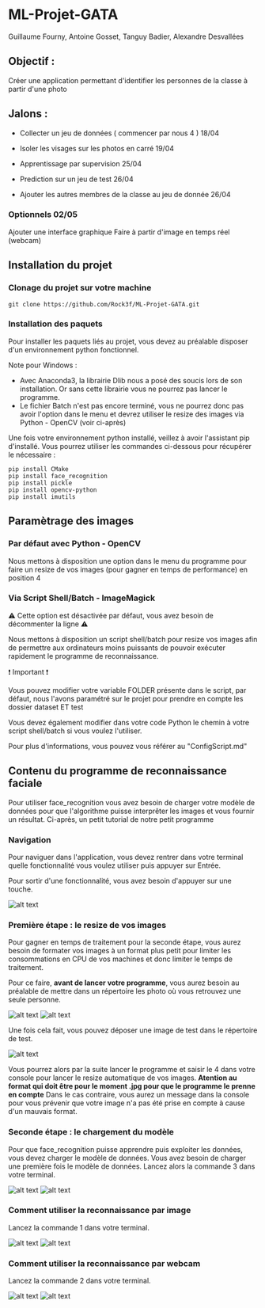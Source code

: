 # ML-Projet-GATA
Guillaume Fourny, Antoine Gosset, Tanguy Badier, Alexandre Desvallées

## Objectif :

Créer une application permettant d'identifier les personnes de la classe à partir d'une photo

## Jalons :

- Collecter un jeu de données ( commencer par nous 4 ) 18/04

- Isoler les visages sur les photos en carré 19/04

- Apprentissage par supervision 25/04

- Prediction sur un jeu de test 26/04

- Ajouter les autres membres de la classe au jeu de donnée 26/04

### Optionnels 02/05
  Ajouter une interface graphique 
  Faire à partir d'image en temps réel (webcam) 
  
## Installation du projet

### Clonage du projet sur votre machine

    git clone https://github.com/Rock3f/ML-Projet-GATA.git

### Installation des paquets

Pour installer les paquets liés au projet, vous devez au préalable disposer d'un environnement python fonctionnel. 

Note pour Windows :

 - Avec Anaconda3, la librairie Dlib nous a posé des soucis lors de son installation. Or sans cette librairie vous ne pourrez pas lancer le programme.
 - Le fichier Batch n'est pas encore terminé, vous ne pourrez donc pas avoir l'option dans le menu et devrez utiliser le resize des images via Python - OpenCV (voir ci-après)

Une fois votre environnement python installé, veillez à avoir l'assistant pip d'installé. Vous pourrez utiliser les commandes ci-dessous pour récupérer le nécessaire :

    pip install CMake
    pip install face_recognition
    pip install pickle
    pip install opencv-python
    pip install imutils

## Paramètrage des images

### Par défaut avec Python - OpenCV

Nous mettons à disposition une option dans le menu du programme pour faire un resize de vos images (pour gagner en temps de performance) en position 4 

### Via Script Shell/Batch - ImageMagick

:warning: Cette option est désactivée par défaut, vous avez besoin de décommenter la ligne :warning:

Nous mettons à disposition un script shell/batch pour resize vos images afin de permettre aux ordinateurs moins puissants de pouvoir exécuter rapidement le programme de reconnaissance.

:exclamation: Important :exclamation:

Vous pouvez modifier votre variable FOLDER présente dans le script, par défaut, nous l'avons paramétré sur le projet pour prendre en compte les dossier dataset ET test

Vous devez également modifier dans votre code Python le chemin à votre script shell/batch si vous voulez l'utiliser.

Pour plus d'informations, vous pouvez vous référer au "ConfigScript.md"

## Contenu du programme de reconnaissance faciale

Pour utiliser face_recognition vous avez besoin de charger votre modèle de données pour que l'algorithme puisse interprêter les images et vous fournir un résultat. Ci-après, un petit tutorial de notre petit programme

### Navigation

Pour naviguer dans l'application, vous devez rentrer dans votre terminal quelle fonctionnalité vous voulez utiliser puis appuyer sur Entrée.

Pour sortir d'une fonctionnalité, vous avez besoin d'appuyer sur une touche.

![alt text](https://raw.github.com/Rock3f/ML-Projet-GATA/master/.assets/MenuProgramme.png)

### Première étape : le resize de vos images

Pour gagner en temps de traitement pour la seconde étape, vous aurez besoin de formater vos images à un format plus petit pour limiter les consommations en CPU de vos machines et donc limiter le temps de traitement.

Pour ce faire, **avant de lancer votre programme**, vous aurez besoin au préalable de mettre dans un répertoire les photo où vous retrouvez une seule personne. 

![alt text](https://raw.github.com/Rock3f/ML-Projet-GATA/master/.assets/dataset1.png)
![alt text](https://raw.github.com/Rock3f/ML-Projet-GATA/master/.assets/dataset2.png)

Une fois cela fait, vous pouvez déposer une image de test dans le répertoire de test.

![alt text](https://raw.github.com/Rock3f/ML-Projet-GATA/master/.assets/test1.png)

Vous pourrez alors par la suite lancer le programme et saisir le 4 dans votre console pour lancer le resize automatique de vos images.
**Atention au format qui doit être pour le moment .jpg pour que le programme le prenne en compte**
Dans le cas contraire, vous aurez un message dans la console pour vous prévenir que votre image n'a pas été prise en compte à cause d'un mauvais format.

### Seconde étape : le chargement du modèle

Pour que face_recognition puisse apprendre puis exploiter les données, vous devez charger le modèle de données. Vous avez besoin de charger une première fois le modèle de données.
Lancez alors la commande 3 dans votre terminal.

![alt text](https://raw.github.com/Rock3f/ML-Projet-GATA/master/.assets/imgModele1.png)
![alt text](https://raw.github.com/Rock3f/ML-Projet-GATA/master/.assets/imgModele2.png)

### Comment utiliser la reconnaissance par image

Lancez la commande 1 dans votre terminal.

![alt text](https://raw.github.com/Rock3f/ML-Projet-GATA/master/.assets/recoImg1.png)
![alt text](https://raw.github.com/Rock3f/ML-Projet-GATA/master/.assets/recoImg2.png)

### Comment utiliser la reconnaissance par webcam

Lancez la commande 2 dans votre terminal.

![alt text](https://raw.github.com/Rock3f/ML-Projet-GATA/master/.assets/recoWebcam1.png)
![alt text](https://raw.github.com/Rock3f/ML-Projet-GATA/master/.assets/recoWebcam2.png)
